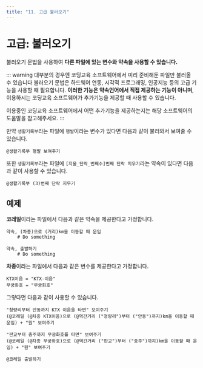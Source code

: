 ```yaml
---
title: "11. 고급 불러오기"
---
```


# 고급: 불러오기

불러오기 문법을 사용하여 **다른 파일에 있는 변수와 약속을 사용할 수 있습니다.**

::: warning 대부분의 경우엔 코딩교육 소프트웨어에서 미리 준비해둔 파일만 불러올 수 있습니다
불러오기 문법은 하드웨어 연동, 시각적 프로그래밍, 인공지능 등의 고급 기능을 사용할 때 필요합니다. **이러한 기능은 약속언어에서 직접 제공하는 기능이 아니며**, 이용하시는 코딩교육 소프트웨어가 추가기능을 제공할 때 사용할 수 있습니다.

이용중인 코딩교육 소프트웨어에서 어떤 추가기능을 제공하는지는 해당 소프트웨어의 도움말을 참고해주세요.
:::

만약 `생활기록부`라는 파일에 `행발`이라는 변수가 있다면 다음과 같이 불러와서 보여줄 수 있습니다.

```Vyper
@생활기록부 행발 보여주기
```

또한 `생활기록부`라는 파일에 `[지울_단락_번째수]번째 단락 지우기`라는 약속이 있다면 다음과 같이 사용할 수 있습니다.

```Vyper
@생활기록부 (3)번째 단락 지우기
```

## 예제

**코레일**이라는 파일에서 다음과 같은 약속을 제공한다고 가정합니다.

```Vyper
약속, (차종)으로 (거리)km을 이동할 때 운임
    # Do something

약속, 출발하기
    # Do something
```

**차종**이라는 파일에서 다음과 같은 변수를 제공한다고 가정합니다.

```Vyper
KTX이음 = "KTX-이음"
무궁화호 = "무궁화호"
```

그렇다면 다음과 같이 사용할 수 있습니다.

```Vyper
"청량리부터 안동까지 KTX 이음을 타면" 보여주기
(@코레일 (@차종 KTX이음)으로 (@역간거리 ("청량리")부터 ("안동")까지)km을 이동할 때 운임) + "원" 보여주기

"판교부터 충주까지 무궁화호를 타면" 보여주기
(@코레일 (@차종 무궁화호)으로 (@역간거리 ("판교")부터 ("충주")까지)km을 이동할 때 운임) + "원" 보여주기

@코레일 출발하기
```
